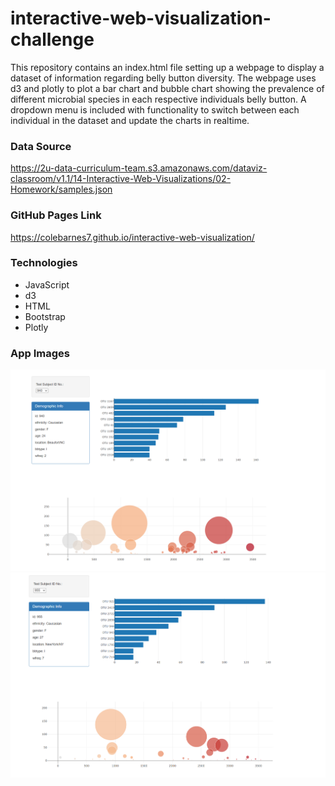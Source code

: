 # interactive-web-visualization-challenge

This repository contains an index.html file setting up a webpage to display a dataset of information regarding belly button diversity. The webpage uses d3 and plotly to plot a bar chart and bubble chart showing the prevalence of different microbial species in each respective individuals belly button. A dropdown menu is included with functionality to switch between each individual in the dataset and update the charts in realtime.

### Data Source

https://2u-data-curriculum-team.s3.amazonaws.com/dataviz-classroom/v1.1/14-Interactive-Web-Visualizations/02-Homework/samples.json

### GitHub Pages Link

https://colebarnes7.github.io/interactive-web-visualization/

### Technologies

- JavaScript
- d3
- HTML
- Bootstrap
- Plotly

### App Images

![webpage1](images/940_webpage.png)
<br>
![webpage2](images/955_webpage.png)
